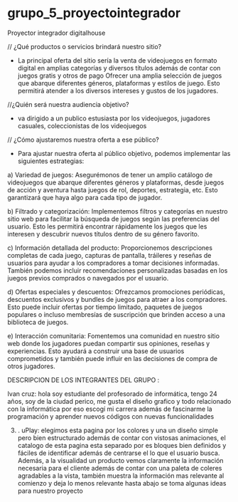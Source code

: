 # grupo_5_proyectointegrador
Proyector integrador digitalhouse

// ¿Qué productos o servicios brindará nuestro sitio?

* La principal oferta del sitio sería la venta de videojuegos en formato digital en amplias categorías y diversos títulos además de contar con juegos gratis y otros de pago 
Ofrecer una amplia selección de juegos que abarque diferentes géneros, plataformas y estilos de juego. Esto permitirá atender a los diversos intereses y gustos de los jugadores.


//¿Quién será nuestra audiencia objetivo?
* va dirigido a un publico estusiasta por los videojuegos, jugadores casuales, coleccionistas de los videojuegos


// ¿Cómo ajustaremos nuestra oferta a ese público?

* Para ajustar nuestra oferta al público objetivo, podemos implementar las siguientes estrategias:

a) Variedad de juegos: Asegurémonos de tener un amplio catálogo de videojuegos que abarque diferentes géneros y plataformas, desde juegos de acción y aventura hasta juegos de rol, deportes, estrategia, etc. Esto garantizará que haya algo para cada tipo de jugador.

b) Filtrado y categorización: Implementemos filtros y categorías en nuestro sitio web para facilitar la búsqueda de juegos según las preferencias del usuario. Esto les permitirá encontrar rápidamente los juegos que les interesen y descubrir nuevos títulos dentro de su género favorito.

c) Información detallada del producto: Proporcionemos descripciones completas de cada juego, capturas de pantalla, tráileres y reseñas de usuarios para ayudar a los compradores a tomar decisiones informadas. También podemos incluir recomendaciones personalizadas basadas en los juegos previos comprados o navegados por el usuario.

d) Ofertas especiales y descuentos: Ofrezcamos promociones periódicas, descuentos exclusivos y bundles de juegos para atraer a los compradores. Esto puede incluir ofertas por tiempo limitado, paquetes de juegos populares o incluso membresías de suscripción que brinden acceso a una biblioteca de juegos.

e) Interacción comunitaria: Fomentemos una comunidad en nuestro sitio web donde los jugadores puedan compartir sus opiniones, reseñas y experiencias. Esto ayudará a construir una base de usuarios comprometidos y también puede influir en las decisiones de compra de otros jugadores.


DESCRIPCION DE LOS INTEGRANTES DEL GRUPO :


Ivan cruz: hola soy estudiante del profesorado de informática, tengo 24 años, soy de la ciudad perico, me gusta el diseño grafico y todo relacionado con la informática por eso escogí mi carrera además de fascinarme la programación y aprender nuevos códigos con nuevas funcionalidades 



3) .
   uPlay: elegimos esta pagina por los colores y una un diseño simple pero bien estructurado además de contar con vistosas animaciones, el catalogo de esta pagina esta separado por es bloques bien definidos y fáciles de identificar además de centrarse el lo que el usuario busca.
Además, a la visualidad un producto vemos claramente la información necesaria para el cliente además de contar con una paleta de coleres agradables a la vista, también muestra la información mas relevante al comienzo y deja lo menos relevante hasta abajo se toma algunas ideas para nuestro proyecto 



